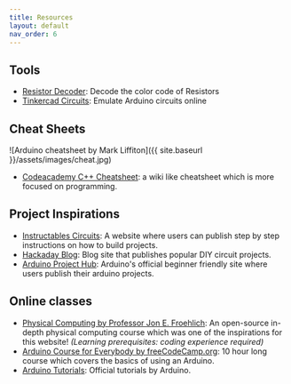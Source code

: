 ```yaml
---
title: Resources
layout: default
nav_order: 6
---
```

## Tools

- [Resistor Decoder](https://elektr1x.github.io/resistor-decoder/): Decode the color code of Resistors
- [Tinkercad Circuits](https://www.tinkercad.com/circuits): Emulate Arduino circuits online


## Cheat Sheets

![Arduino cheatsheet by Mark Liffiton]({{ site.baseurl }}/assets/images/cheat.jpg)

- [Codeacademy C++ Cheatsheet](https://www.codecademy.com/learn/learn-c-plus-plus/modules/learn-cpp-variables/cheatsheet): a wiki like cheatsheet which is more focused on programming.

## Project Inspirations
- [Instructables Circuits](https://www.instructables.com/circuits/projects): A website where users can publish step by step instructions on how to build projects. 
- [Hackaday Blog](hackaday.com/blog): Blog site that publishes popular DIY circuit projects.
- [Arduino Project Hub](https://projecthub.arduino.cc/): Arduino's official beginner friendly  site where users publish their arduino projects.
  
## Online classes

- [Physical Computing by Professor Jon E. Froehlich](https://makeabilitylab.github.io/physcomp/): An open-source in-depth physical computing course which was one of the inspirations for this website! *(Learning prerequisites: coding experience required)*
- [Arduino Course for Everybody by freeCodeCamp.org](https://www.youtube.com/watch?v=DPqiIzK97K0): 10 hour long course which covers the basics of using an Arduino.
- [Arduino Tutorials](https://www.arduino.cc/en/Tutorial/HomePage): Official tutorials by Arduino.


